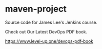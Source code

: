 # maven-project
Source code for James Lee's Jenkins course.

Check out Our Latest DevOps PDF book.

https://www.level-up.one/devops-pdf-book
